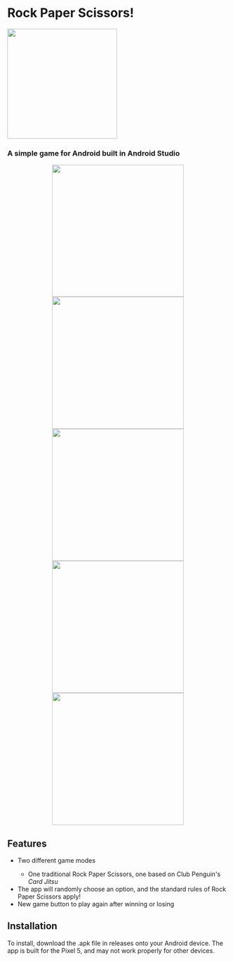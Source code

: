 <h1>Rock Paper Scissors!</h1>
<img src="https://github.com/user-attachments/assets/e4c99daf-dfd8-4095-b69b-47980e97fd5b" width=250/>
<h3>A simple game for Android built in Android Studio</h3>
<div align=center>
  <img src="https://github.com/user-attachments/assets/8ae4dc71-6950-4af7-8984-e420777059c8" height=300/>
  <img src="https://github.com/user-attachments/assets/9a9486b3-ae94-44f7-86ce-902df14bcbb4" height=300/>
  <img src="https://github.com/user-attachments/assets/16013e1a-5243-477c-8ba1-9a976c827fde" height=300/>
  <img src="https://github.com/user-attachments/assets/0b1785b2-1f7b-4ffd-96f5-c7cb70239ec6" height=300/>
  <img src="https://github.com/user-attachments/assets/61c409e7-f901-40db-8e8f-d6e3c356bf96" height=300/>
</div>

<!-- FEATURES -->
<h2>Features</h2>
<ul>
  <li>Two different game modes</li>
  <ul>
    <li>One traditional Rock Paper Scissors, one based on Club Penguin's <i>Card Jitsu</i></li>
  </ul>
  <li>The app will randomly choose an option, and the standard rules of Rock Paper Scissors apply!</li>
  <li>New game button to play again after winning or losing</li>
</ul>

<!-- INSTALLATION -->
<h2>Installation</h2>
<p>To install, download the .apk file in releases onto your Android device. The app is built for the Pixel 5, and may not work properly for other devices.</p>
